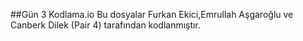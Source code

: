 ##Gün 3 Kodlama.io
Bu dosyalar Furkan Ekici,Emrullah Aşgaroğlu ve Canberk Dilek (Pair 4) tarafından kodlanmıştır.
